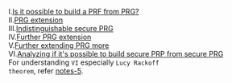 I.<a href="http://geekresearchlab.net/coursera/crypto1/prf-from-prg.jpg">Is it possible to build a PRF from PRG?</a><br>
II.<a href="http://geekresearchlab.net/coursera/crypto1/extend-prg.jpg">PRG extension</a><br>
III.<a href="http://geekresearchlab.net/coursera/crypto1/indistinguish-secure-prg.jpg">Indistinguishable secure PRG</a><br>
IV.<a href="http://geekresearchlab.net/coursera/crypto1/futher-ext.jpg">Further PRG extension</a><br>
V.<a href="http://geekresearchlab.net/coursera/crypto1/futher-more-ext.jpg">Further extending PRG more</a><br>
VI.<a href="http://geekresearchlab.net/coursera/crypto1/prg-question.jpg">Analyzing if it's possible to build secure PRP from secure PRG</a><br>
For understanding <code>VI</code> especially <code>Lucy Rackoff theorem</code>, refer <a href="https://github.com/ashumeow/cryptography-I/blob/master/week-2/notes/5%20-%20AES%20Block%20Cipher.md">notes-5</a>.
